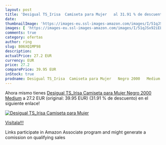 ```yaml
---
layout: post
title: 'Desigual TS_Irisa  Camiseta para Mujer   al 31.91 % de descuento'
date: 
thumbnailImage: 'https://images-eu.ssl-images-amazon.com/images/I/51qJSx92iEL._SL200_.jpg'
images: [ 'https://images-eu.ssl-images-amazon.com/images/I/51qJSx92iEL._SL200_.jpg' ]
comments: true
category: ofertas
author: ring
slug: B06XQ1MP98
description:
actualPrice: 27.2 EUR
currency: EUR
price: 27.2
comparePrice: 39.95 EUR
inStock: true
prodname: Desigual TS_Irisa  Camiseta para Mujer   Negro 2000   Medium
---
```


Ahora mismo tienes [Desigual TS_Irisa  Camiseta para Mujer   Negro 2000   Medium](https://www.amazon.es/dp/B06XQ1MP98/?tag=tolees-21) a 27.2 EUR (original: 39.95 EUR) (31.91 %  de descuento) en el siguiente enlace!

[![Desigual TS_Irisa  Camiseta para Mujer  ](https://images-eu.ssl-images-amazon.com/images/I/51qJSx92iEL._SL200_.jpg)](https://www.amazon.es/dp/B06XQ1MP98/?tag=tolees-21)

[Visítala!!!](https://www.amazon.es/dp/B06XQ1MP98/?tag=tolees-21)

Links participate in Amazon Associate program and might generate a comission on qualifying sales
